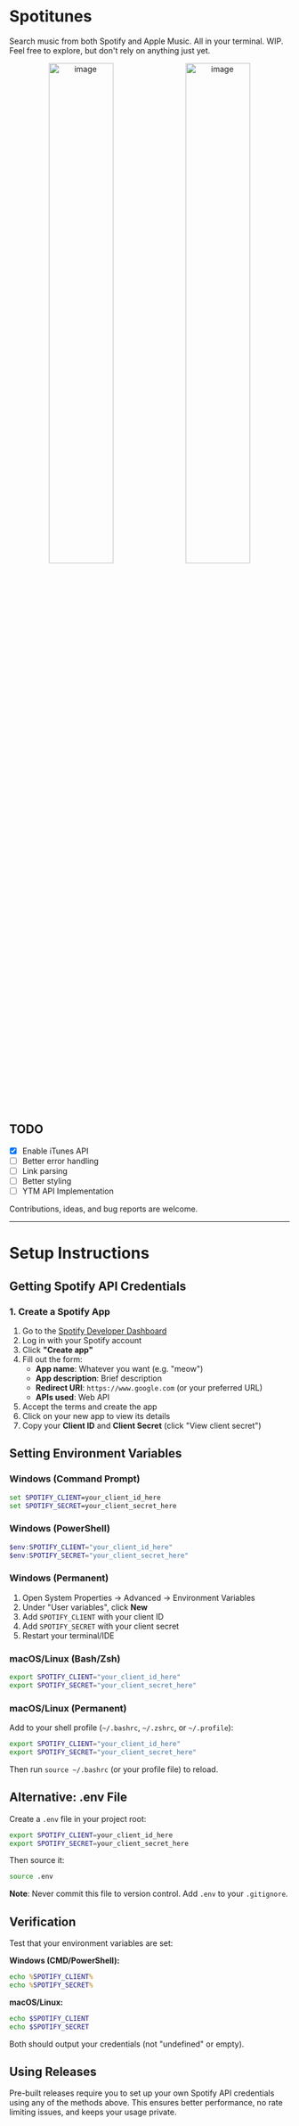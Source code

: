 # Spotitunes
Search music from both Spotify and Apple Music. All in your terminal.
WIP. Feel free to explore, but don't rely on anything just yet.

<p align="center">
<img width="48%" alt="image" src="https://github.com/user-attachments/assets/34d4827f-7681-4d21-8190-bda91b9e32cc" />
<img width="48%" alt="image" src="https://github.com/user-attachments/assets/5d3f7417-755c-4b5a-9fc9-9d67dca4ec3d" />
</p>

## TODO
- [x] Enable iTunes API
- [ ] Better error handling
- [ ] Link parsing
- [ ] Better styling
- [ ] YTM API Implementation

Contributions, ideas, and bug reports are welcome.

---

# Setup Instructions

## Getting Spotify API Credentials

### 1. Create a Spotify App
1. Go to the [Spotify Developer Dashboard](https://developer.spotify.com/dashboard)
2. Log in with your Spotify account
3. Click **"Create app"**
4. Fill out the form:
   - **App name**: Whatever you want (e.g. "meow")
   - **App description**: Brief description
   - **Redirect URI**: `https://www.google.com` (or your preferred URL)
   - **APIs used**: Web API
5. Accept the terms and create the app
6. Click on your new app to view its details
7. Copy your **Client ID** and **Client Secret** (click "View client secret")

## Setting Environment Variables

### Windows (Command Prompt)
```cmd
set SPOTIFY_CLIENT=your_client_id_here
set SPOTIFY_SECRET=your_client_secret_here
```

### Windows (PowerShell)
```powershell
$env:SPOTIFY_CLIENT="your_client_id_here"
$env:SPOTIFY_SECRET="your_client_secret_here"
```

### Windows (Permanent)
1. Open System Properties → Advanced → Environment Variables
2. Under "User variables", click **New**
3. Add `SPOTIFY_CLIENT` with your client ID
4. Add `SPOTIFY_SECRET` with your client secret
5. Restart your terminal/IDE

### macOS/Linux (Bash/Zsh)
```bash
export SPOTIFY_CLIENT="your_client_id_here"
export SPOTIFY_SECRET="your_client_secret_here"
```

### macOS/Linux (Permanent)
Add to your shell profile (`~/.bashrc`, `~/.zshrc`, or `~/.profile`):
```bash
export SPOTIFY_CLIENT="your_client_id_here"
export SPOTIFY_SECRET="your_client_secret_here"
```
Then run `source ~/.bashrc` (or your profile file) to reload.

## Alternative: .env File
Create a `.env` file in your project root:
```bash
export SPOTIFY_CLIENT=your_client_id_here
export SPOTIFY_SECRET=your_client_secret_here
```

Then source it:
```bash
source .env
```

**Note**: Never commit this file to version control. Add `.env` to your `.gitignore`.

## Verification
Test that your environment variables are set:

**Windows (CMD/PowerShell):**
```cmd
echo %SPOTIFY_CLIENT%
echo %SPOTIFY_SECRET%
```

**macOS/Linux:**
```bash
echo $SPOTIFY_CLIENT
echo $SPOTIFY_SECRET
```

Both should output your credentials (not "undefined" or empty).

## Using Releases
Pre-built releases require you to set up your own Spotify API credentials using any of the methods above. This ensures better performance, no rate limiting issues, and keeps your usage private.
